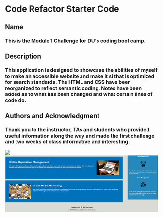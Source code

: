 # Code Refactor Starter Code

## Name
### This is the Module 1 Challenge for DU's coding boot camp.

## Description
### This application is designed to showcase the abilities of myself to make an accessible website and make it si that is optimized for search standards. The HTML and CSS have been reorganized to reflect semantic coding. Notes have been added as to what has been changed and what certain lines of code do.

## Authors and Acknowledgment
### Thank you to the instructor, TAs and students who provided useful information along the way and made the first challenge and two weeks of class informative and interesting.
 

<img src="/assets/images/Screenshots/Screenshot1.png">
<img src="/assets/images/Screenshots/screenshot2.png">

<link rel="Horiseon Website" href="">


